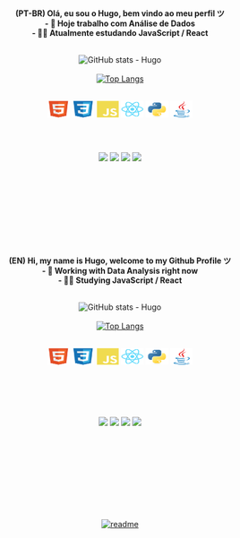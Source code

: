 <div align = "center">
<strong>(PT-BR) Olá, eu sou o Hugo, bem vindo ao meu perfil ツ</strong>
<br><strong> - 💼 Hoje trabalho com Análise de Dados </strong>
<br><strong> - 👨‍💻 Atualmente estudando JavaScript / React </strong>
<br><br>
<div>
  
![GitHub stats - Hugo](https://github-readme-stats.vercel.app/api?locale=pt-br&username=hugoFreit4s&show_icons=true&theme=onedark)
<br><br>
[![Top Langs](https://github-readme-stats.vercel.app/api/top-langs/?username=hugoFreit4s&theme=onedark&locale=pt-br)](https://github.com/hugoFreit4s/github-readme-stats)
</div>

<div style="display: inline_block"><br>

  <img align="center" alt="HTML" height="30" width="40" src="https://raw.githubusercontent.com/devicons/devicon/master/icons/html5/html5-original.svg">
  <img align="center" alt="CSS" height="30" width="40" src="https://raw.githubusercontent.com/devicons/devicon/master/icons/css3/css3-original.svg">
  <img align="center" alt="Js" height="30" width="40" src="https://raw.githubusercontent.com/devicons/devicon/master/icons/javascript/javascript-plain.svg">
  <img align="center" alt="React" height="30" width="40" src="https://raw.githubusercontent.com/devicons/devicon/master/icons/react/react-original.svg">
  <img align="center" alt="Python" height="30" width="40" src="https://raw.githubusercontent.com/devicons/devicon/master/icons/python/python-original.svg">
  <img align="center" alt="Python" height="30" width="40" src="https://raw.githubusercontent.com/devicons/devicon/master/icons/java/java-original.svg">

</div>

<br><br>

<div> 

  <a href="https://instagram.com/h.freit4s" target="_blank"><img src="https://img.shields.io/badge/-Instagram-%23E4405F?style=for-the-badge&logo=instagram&logoColor=white" target="_blank"></a>
  <a href="https://discord.gg/wagxzStdcR" target="_blank"><img src="https://img.shields.io/badge/Discord-7289DA?style=for-the-badge&logo=discord&logoColor=white" target="_blank"></a> 
  <a href = "mailto:hugo.encaminhados@gmail.com"><img src="https://img.shields.io/badge/-Gmail-%23333?style=for-the-badge&logo=gmail&logoColor=white" target="_blank"></a>
  <a href="https://www.linkedin.com/in/hugo-de-freitas-93887b260/" target="_blank"><img src="https://img.shields.io/badge/-LinkedIn-%230077B5?style=for-the-badge&logo=linkedin&logoColor=white" target="_blank"></a> 
  
</div>

<br><br><br><br><br><br><br><br>

<strong>(EN) Hi, my name is Hugo, welcome to my Github Profile ツ</strong>
<br><strong> - 💼 Working with Data Analysis right now</strong>
<br><strong> - 👨‍💻 Studying JavaScript / React </strong>
<br><br>
<div>

  ![GitHub stats - Hugo](https://github-readme-stats.vercel.app/api?username=hugoFreit4s&show_icons=true&theme=onedark)
  <br><br>
  [![Top Langs](https://github-readme-stats.vercel.app/api/top-langs/?username=hugoFreit4s&theme=onedark)](https://github.com/hugoFreit4s/github-readme-stats) 

</div>

<div style="display: inline_block"><br>

  <img align="center" alt="HTML" height="30" width="40" src="https://raw.githubusercontent.com/devicons/devicon/master/icons/html5/html5-original.svg">
  <img align="center" alt="CSS" height="30" width="40" src="https://raw.githubusercontent.com/devicons/devicon/master/icons/css3/css3-original.svg">
  <img align="center" alt="Js" height="30" width="40" src="https://raw.githubusercontent.com/devicons/devicon/master/icons/javascript/javascript-plain.svg">
  <img align="center" alt="React" height="30" width="40" src="https://raw.githubusercontent.com/devicons/devicon/master/icons/react/react-original.svg">
  <img align="center" alt="Python" height="30" width="40" src="https://raw.githubusercontent.com/devicons/devicon/master/icons/python/python-original.svg">
  <img align="center" alt="Python" height="30" width="40" src="https://raw.githubusercontent.com/devicons/devicon/master/icons/java/java-original.svg">

</div>

<br><br>


<br>

<div> 

  <a href="https://instagram.com/h.freit4s" target="_blank"><img src="https://img.shields.io/badge/-Instagram-%23E4405F?style=for-the-badge&logo=instagram&logoColor=white" target="_blank"></a>
  <a href="https://discord.gg/wagxzStdcR" target="_blank"><img src="https://img.shields.io/badge/Discord-7289DA?style=for-the-badge&logo=discord&logoColor=white" target="_blank"></a> 
  <a href = "mailto:hugo.encaminhados@gmail.com"><img src="https://img.shields.io/badge/-Gmail-%23333?style=for-the-badge&logo=gmail&logoColor=white" target="_blank"></a>
  <a href="https://www.linkedin.com/in/hugo-de-freitas-93887b260/" target="_blank"><img src="https://img.shields.io/badge/-LinkedIn-%230077B5?style=for-the-badge&logo=linkedin&logoColor=white" target="_blank"></a> 
  
</div>

<br><br><br><br><br><br><br><br>

[![readme](https://github-readme-stats.vercel.app/api/pin/?username=hugoFreit4s&repo=hugoFreit4s&theme=onedark)](https://github.com/hugoFreit4s/hugoFreit4s)

</div>
